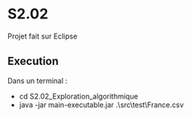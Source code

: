 # S2.02
Projet fait sur Eclipse

## Execution

Dans un terminal :
- cd S2.02_Exploration_algorithmique
- java -jar main-executable.jar .\src\test\France.csv

